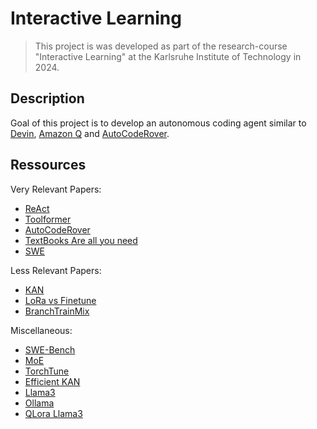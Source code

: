 # Interactive Learning
 
 > This project is was developed as part of the research-course "Interactive Learning" at the Karlsruhe Institute of Technology in 2024.

## Description

Goal of this project is to develop an autonomous coding agent similar to [Devin](https://www.cognition.ai/blog/introducing-devin), [Amazon Q](https://aws.amazon.com/q/) and [AutoCodeRover](https://github.com/nus-apr/auto-code-rover).

## Ressources

Very Relevant Papers:
- [ReAct](https://arxiv.org/abs/2210.03629)
- [Toolformer](https://arxiv.org/abs/2302.04761)
- [AutoCodeRover](https://arxiv.org/abs/2404.05427)
- [TextBooks Are all you need](https://arxiv.org/abs/2306.11644)
- [SWE](https://arxiv.org/abs/2310.06770)

Less Relevant Papers:
- [KAN](https://arxiv.org/abs/2404.19756)
- [LoRa vs Finetune](https://arxiv.org/abs/2405.09673)
- [BranchTrainMix](https://arxiv.org/abs/2403.07816)

Miscellaneous:
- [SWE-Bench](https://www.swebench.com/)
- [MoE](https://huggingface.co/blog/moe)
- [TorchTune](https://github.com/pytorch/torchtune)
- [Efficient KAN](https://github.com/Blealtan/efficient-kan/tree/master)
- [Llama3](https://llama.meta.com/llama3/)
- [Ollama](https://ollama.com/)
- [QLora Llama3](https://www.philschmid.de/fsdp-qlora-llama3)
